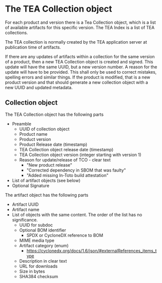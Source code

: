# The TEA Collection object

For each product and version there is a Tea Collection object, which is a list
of available artifacts for this specific version. The TEA Index is a list of
TEA collections.

The TEA collection is normally created by the TEA application server at
publication time of artifacts.

If there are any updates of artifacts within a collection for the same
version of a product, then a new TEA Collection object is created and signed.
This update will have the same UUID, but a new version number. A reason
for the update will have to be provided. This shall only be used to
correct mistakes, spelling errors and similar things. If the product
is modified, that is a new product version and that should generate
a new collection object with a new UUID and updated metadata.

## Collection object

The TEA Collection object has the following parts

* Preamble
  * UUID of collection object
  * Product name
  * Product version
  * Product Release date (timestamp)
  * TEA Collection object release date (timestamp)
  * TEA Collection object version (integer starting with version 1)
  * Reason for update/release of TCO - clear text
    * "New product release"
    * "Corrected dependency in SBOM that was faulty"
    * "Added missing In-Toto build attestation"
* List of artifact objects (see below)
* Optional Signature

The artifact object has the following parts

* Artifact UUID
* Artifact name
* List of objects with the same content. The order of the list has no significance.
  * UUID for subdoc
  * Optional BOM identifier
    * SPDX or CycloneDX reference to BOM
  * MIME media type
  * Artifact category (enum)
    * https://cyclonedx.org/docs/1.6/json/#externalReferences_items_type
  * Description in clear text
  * URL for downloads
  * Size in bytes
  * SHA384 checksum
